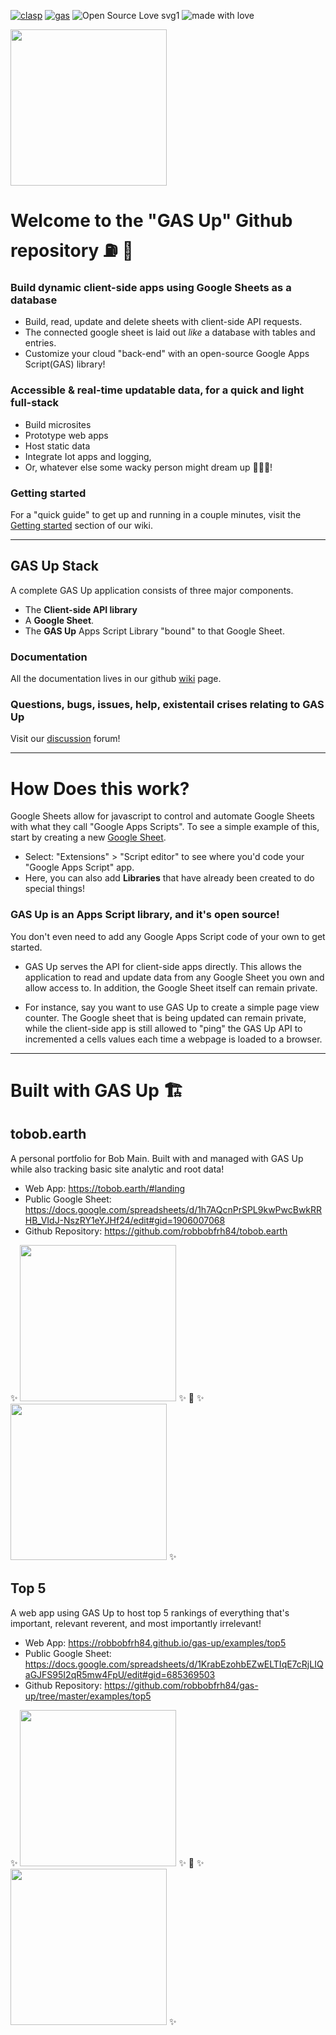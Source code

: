 <!-- [![Tweet](https://img.shields.io/twitter/url/https/github.com/jonsn0w/hyde.svg?style=social)](https://twitter.com/BobMain49) -->

[![clasp](https://github.com/google/clasp/actions/workflows/ci.yaml/badge.svg)](https://developers.google.com/apps-script/guides/clasp)
[![gas](https://img.shields.io/badge/code%20style-google-blueviolet.svg)](https://developers.google.com/apps-script)
![Open Source Love svg1](https://github.com/sponsors/robbobfrh84)
![made with love](https://img.shields.io/badge/Made%20With-Love-orange.svg)

<img src="https://robbobfrh84.github.io/gas-up/assets/images/icons/icon-D-flipped.png" width="250" height="250" margin-left="20px">

# Welcome to the "GAS Up" Github repository ⛽️ 🚀
### Build dynamic client-side apps using Google Sheets as a database
- Build, read, update and delete sheets with client-side API requests.
- The connected google sheet is laid out _like_ a database with tables and entries.
- Customize your cloud "back-end" with an open-source Google Apps Script(GAS) library!

### Accessible & real-time updatable data, for a quick and light full-stack
- Build microsites
- Prototype web apps
- Host static data
- Integrate Iot apps and logging,
- Or, whatever else some wacky person might dream up 🤔😃🤯!

### Getting started
For a "quick guide" to get up and running in a couple minutes, visit the [Getting started](https://github.com/robbobfrh84/gas-up/wiki/getting-started) section of our wiki.


----
## GAS Up Stack
A complete GAS Up application consists of three major components.
- The **Client-side API library**
- A **Google Sheet**.  
- The **GAS Up** Apps Script Library "bound" to that Google Sheet.

### Documentation
All the documentation lives in our github [wiki](https://github.com/robbobfrh84/gas-up/wiki) page.

### Questions, bugs, issues, help, existentail crises relating to GAS Up
Visit our [discussion](https://github.com/robbobfrh84/gas-up/discussions) forum!


----
# How Does this work?
Google Sheets allow for javascript to control and automate Google Sheets with what they call "Google Apps Scripts". To see a simple example of this, start by creating a new [Google Sheet](sheet.google.com).
- Select: "Extensions" > "Script editor" to see where you'd code your "Google Apps Script" app.
- Here, you can also add __Libraries__ that have already been created to do special things!

### **GAS Up** is an Apps Script library, and it's open source!
You don't even need to add any Google Apps Script code of your own to get started.
- GAS Up serves the API for client-side apps directly. This allows the application to read and update data from any Google Sheet you own and allow access to. In addition, the Google Sheet itself can remain private.  

- For instance, say you want to use GAS Up to create a simple page view counter. The Google sheet that is being updated can remain private, while the client-side app is still allowed to "ping" the GAS Up API to incremented a cells values each time a webpage is loaded to a browser.
----


# Built with GAS Up 🏗

## tobob.earth
A personal portfolio for Bob Main. Built with and managed with GAS Up while also tracking basic site analytic and root data!

- Web App: https://tobob.earth/#landing
- Public Google Sheet: https://docs.google.com/spreadsheets/d/1h7AQcnPrSPL9kwPwcBwkRRHB_VIdJ-NszRY1eYJHf24/edit#gid=1906007068
- Github Repository: https://github.com/robbobfrh84/tobob.earth

<span> ✨ </span> 
<img src="https://storage.googleapis.com/tobob_earth/tobob_earth_showcase_gsheet.gif" width="250" margin-left="20px">
<span> ✨ 🔮 ✨ </span>
<img src="https://storage.googleapis.com/tobob_earth/tobob_earth_showcase.gif" width="250" margin-left="20px">
<span> ✨ </span>

## Top 5
A web app using GAS Up to host top 5 rankings of everything that's important, relevant reverent, and most importantly irrelevant!

- Web App: https://robbobfrh84.github.io/gas-up/examples/top5
- Public Google Sheet: https://docs.google.com/spreadsheets/d/1KrabEzohbEZwELTIqE7cRjLIQaGJFS95I2qR5mw4FpU/edit#gid=685369503
- Github Repository: https://github.com/robbobfrh84/gas-up/tree/master/examples/top5

<span> ✨ </span>
<img src="https://storage.googleapis.com/gasup/top5/top5_movies_sheet.gif" width="250" margin-left="20px">
<span> ✨ 🔮 ✨ </span>
<img src="https://storage.googleapis.com/gasup/top5/top5_movies_browser.gif" width="250" margin-left="20px">
<span> ✨ </span>
